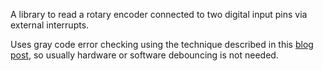 A library to read a rotary encoder connected to two digital input pins via
external interrupts.

Uses gray code error checking using the technique described in this [blog
post], so usually hardware or software debouncing is not needed.


[blog post]: https://www.circuitsathome.com/mcu/reading-rotary-encoder-on-arduino